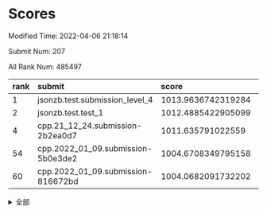# Scores

Modified Time: 2022-04-06 21:18:14

Submit Num: 207

All Rank Num: 485497

| rank |               submit               |       score        |       sigma        | pk_num |
| :--- | :--------------------------------- | :----------------- | :----------------- | :----- |
| 1    | jsonzb.test.submission_level_4     | 1013.9636742319284 | 0.8138594742110048 | 9381   |
| 2    | jsonzb.test.test_1                 | 1012.4885422905099 | 0.8289946526885965 | 9385   |
| 4    | cpp.21_12_24.submission-2b2ea0d7   | 1011.635791022559  | 0.8151873955804211 | 9387   |
| 54   | cpp.2022_01_09.submission-5b0e3de2 | 1004.6708349795158 | 0.7110482072062291 | 9385   |
| 60   | cpp.2022_01_09.submission-816672bd | 1004.0682091732202 | 0.7170021970542545 | 9379   |


<details>
<summary>全部</summary>

| rank |                 submit                 |       score        |       sigma        | pk_num |
| :--- | :------------------------------------- | :----------------- | :----------------- | :----- |
| 1    | jsonzb.test.submission_level_4         | 1013.9636742319284 | 0.8138594742110048 | 9381   |
| 2    | jsonzb.test.test_1                     | 1012.4885422905099 | 0.8289946526885965 | 9385   |
| 3    | gobigger.level_3.submission_level_3_18 | 1011.8018804959682 | 0.7664901171075604 | 9381   |
| 4    | cpp.21_12_24.submission-2b2ea0d7       | 1011.635791022559  | 0.8151873955804211 | 9387   |
| 5    | gobigger.level_3.submission_level_3_28 | 1011.4606515157982 | 0.7886666522848783 | 9382   |
| 6    | gobigger.level_3.submission_level_3_24 | 1011.3263440799693 | 0.7649680404857763 | 9384   |
| 7    | gobigger.level_3.submission_level_3_39 | 1011.2801190632033 | 0.7536401973772736 | 9382   |
| 8    | gobigger.level_3.submission_level_3_10 | 1011.1197336007667 | 0.768112355357591  | 9385   |
| 9    | gobigger.level_3.submission_level_3_47 | 1011.065434808436  | 0.7565045408528145 | 9380   |
| 10   | gobigger.level_3.submission_level_3_21 | 1011.0458343256099 | 0.7814919607919186 | 9378   |
| 11   | gobigger.level_3.submission_level_3_37 | 1011.0246277731193 | 0.7561175810834713 | 9379   |
| 12   | gobigger.level_3.submission_level_3_35 | 1010.9933266400652 | 0.744035429824535  | 9376   |
| 13   | gobigger.level_3.submission_level_3_12 | 1010.8207826770953 | 0.759006385379205  | 9382   |
| 14   | gobigger.level_3.submission_level_3_27 | 1010.7898570121964 | 0.7507261998710325 | 9384   |
| 15   | gobigger.level_3.submission_level_3_23 | 1010.7570004905696 | 0.7454393386145404 | 9379   |
| 16   | gobigger.level_3.submission_level_3_46 | 1010.723033945536  | 0.7661480836344273 | 9380   |
| 17   | gobigger.level_3.submission_level_3_45 | 1010.704727940697  | 0.7694210854260182 | 9380   |
| 18   | gobigger.level_3.submission_level_3_2  | 1010.6966738481065 | 0.7580214684966579 | 9375   |
| 19   | gobigger.level_3.submission_level_3_19 | 1010.6277291342907 | 0.7629298054356883 | 9381   |
| 20   | gobigger.level_3.submission_level_3_7  | 1010.529143396858  | 0.7561630822322155 | 9385   |
| 21   | gobigger.level_3.submission_level_3_15 | 1010.5071226747702 | 0.753837748754558  | 9386   |
| 22   | gobigger.level_3.submission_level_3_42 | 1010.4842769077729 | 0.7626932803614558 | 9381   |
| 23   | gobigger.level_3.submission_level_3_33 | 1010.3345221667199 | 0.7489254441666481 | 9382   |
| 24   | gobigger.level_3.submission_level_3_41 | 1010.2899630373314 | 0.7666822288593167 | 9382   |
| 25   | gobigger.level_3.submission_level_3_43 | 1010.2086344266257 | 0.7586693948443048 | 9381   |
| 26   | gobigger.level_3.submission_level_3_25 | 1010.1577248663591 | 0.7579875994702363 | 9379   |
| 27   | gobigger.level_3.submission_level_3_40 | 1010.1502808373332 | 0.7680140904585714 | 9385   |
| 28   | gobigger.level_3.submission_level_3_5  | 1010.0747202408166 | 0.7536826756141466 | 9384   |
| 29   | gobigger.level_3.submission_level_3_22 | 1010.065581147384  | 0.7582072084717602 | 9382   |
| 30   | gobigger.level_3.submission_level_3_11 | 1010.0154627365209 | 0.7713995428846452 | 9381   |
| 31   | gobigger.level_3.submission_level_3_9  | 1009.8216749281057 | 0.7711024970163973 | 9381   |
| 32   | gobigger.level_3.submission_level_3_4  | 1009.7246760817035 | 0.7575977797878962 | 9382   |
| 33   | gobigger.level_3.submission_level_3_29 | 1009.6419201253024 | 0.7534959267244047 | 9383   |
| 34   | gobigger.level_3.submission_level_3_14 | 1009.6379780594241 | 0.7568710022464272 | 9383   |
| 35   | gobigger.level_3.submission_level_3_13 | 1009.5996601495517 | 0.765536468633588  | 9380   |
| 36   | gobigger.level_3.submission_level_3_30 | 1009.5964321576859 | 0.7599023320319863 | 9383   |
| 37   | gobigger.level_3.submission_level_3_36 | 1009.5900553087962 | 0.7491859711337311 | 9382   |
| 38   | gobigger.level_3.submission_level_3_26 | 1009.5865185212335 | 0.7451316396467018 | 9381   |
| 39   | gobigger.level_3.submission_level_3_1  | 1009.5554377852609 | 0.7409612205914714 | 9380   |
| 40   | gobigger.level_3.submission_level_3_38 | 1009.5072813894124 | 0.7455485432587272 | 9378   |
| 41   | gobigger.level_3.submission_level_3_8  | 1009.4400339574114 | 0.7495558642351172 | 9383   |
| 42   | gobigger.level_3.submission_level_3_34 | 1009.43942293955   | 0.7439555884018859 | 9382   |
| 43   | gobigger.level_3.submission_level_3_16 | 1009.4094924407366 | 0.7499116595220291 | 9385   |
| 44   | gobigger.level_3.submission_level_3_32 | 1009.2880266861537 | 0.7666525294211489 | 9381   |
| 45   | gobigger.level_3.submission_level_3_3  | 1009.2427560661197 | 0.746973983305183  | 9387   |
| 46   | gobigger.level_3.submission_level_3_44 | 1009.1150534640453 | 0.7471048855055035 | 9378   |
| 47   | gobigger.level_3.submission_level_3_31 | 1009.0363228835017 | 0.7497130826750985 | 9381   |
| 48   | gobigger.level_3.submission_level_3_6  | 1009.0084322129907 | 0.7477166288236373 | 9384   |
| 49   | gobigger.level_3.submission_level_3_17 | 1008.9661027382198 | 0.742488091571867  | 9388   |
| 50   | gobigger.level_3.submission_level_3_20 | 1008.9315766382973 | 0.7785412764766332 | 9384   |
| 51   | gobigger.level_3.submission_level_3_0  | 1008.8609068871937 | 0.7595183200536073 | 9384   |
| 52   | gobigger.level_3.submission_level_3_48 | 1008.813477875776  | 0.7461245319182883 | 9382   |
| 53   | gobigger.level_3.submission_level_3_49 | 1008.5051405461967 | 0.7472033764456311 | 9388   |
| 54   | cpp.2022_01_09.submission-5b0e3de2     | 1004.6708349795158 | 0.7110482072062291 | 9385   |
| 55   | gobigger.level_1.submission_level_1_18 | 1004.4515652332143 | 0.7359778644461799 | 9377   |
| 56   | gobigger.level_1.submission_level_1_19 | 1004.4290528575148 | 0.7222649360461153 | 9379   |
| 57   | gobigger.level_1.submission_level_1_7  | 1004.3421187492064 | 0.7196625323704133 | 9380   |
| 58   | gobigger.level_1.submission_level_1_40 | 1004.2825337453567 | 0.7186799861679878 | 9378   |
| 59   | gobigger.level_1.submission_level_1_35 | 1004.174863547344  | 0.7079532189572707 | 9379   |
| 60   | cpp.2022_01_09.submission-816672bd     | 1004.0682091732202 | 0.7170021970542545 | 9379   |
| 61   | gobigger.level_1.submission_level_1_43 | 1004.0676149681176 | 0.7257327035185158 | 9385   |
| 62   | gobigger.level_1.submission_level_1_28 | 1004.0133609742419 | 0.7229916326914939 | 9384   |
| 63   | gobigger.level_1.submission_level_1_30 | 1004.0077213396784 | 0.7277027978581189 | 9383   |
| 64   | gobigger.level_1.submission_level_1_25 | 1003.9607838531402 | 0.7339298133399069 | 9379   |
| 65   | gobigger.level_1.submission_level_1_27 | 1003.845242517376  | 0.7081455075496382 | 9384   |
| 66   | gobigger.level_1.submission_level_1_46 | 1003.8329013235626 | 0.7307233189015564 | 9384   |
| 67   | gobigger.level_1.submission_level_1_5  | 1003.8016132690515 | 0.7223979845518799 | 9387   |
| 68   | gobigger.level_1.submission_level_1_11 | 1003.790963028508  | 0.731529886492996  | 9384   |
| 69   | gobigger.level_1.submission_level_1_3  | 1003.7742550501639 | 0.7167469829309235 | 9379   |
| 70   | gobigger.level_1.submission_level_1_34 | 1003.7132366616152 | 0.7165458600883864 | 9380   |
| 71   | gobigger.level_1.submission_level_1_45 | 1003.6788277569142 | 0.7089295594334485 | 9380   |
| 72   | gobigger.level_1.submission_level_1_23 | 1003.6537415386571 | 0.7204864187842308 | 9383   |
| 73   | gobigger.level_1.submission_level_1_17 | 1003.6404167539977 | 0.7195491245400149 | 9382   |
| 74   | gobigger.level_1.submission_level_1_15 | 1003.6207319306499 | 0.715837418067629  | 9379   |
| 75   | gobigger.level_1.submission_level_1_47 | 1003.6059639645473 | 0.7199636140586606 | 9383   |
| 76   | gobigger.level_1.submission_level_1_29 | 1003.5137383085031 | 0.7099471944834844 | 9381   |
| 77   | gobigger.level_1.submission_level_1_8  | 1003.5053976549093 | 0.7163692772138505 | 9381   |
| 78   | gobigger.level_1.submission_level_1_37 | 1003.4981510814398 | 0.7251940115496996 | 9381   |
| 79   | gobigger.level_1.submission_level_1_12 | 1003.4361422230199 | 0.7134269823656367 | 9380   |
| 80   | gobigger.level_1.submission_level_1_39 | 1003.3405280174334 | 0.7210774896982791 | 9378   |
| 81   | gobigger.level_1.submission_level_1_4  | 1003.3353112081357 | 0.7169295558396837 | 9381   |
| 82   | gobigger.level_1.submission_level_1_9  | 1003.2996916491206 | 0.7182855544889668 | 9381   |
| 83   | gobigger.level_1.submission_level_1_20 | 1003.24726948145   | 0.7160614921785446 | 9383   |
| 84   | gobigger.level_1.submission_level_1_36 | 1003.1559727296474 | 0.7261151343444593 | 9386   |
| 85   | gobigger.level_1.submission_level_1_21 | 1003.1097432399359 | 0.7180307004714669 | 9382   |
| 86   | gobigger.level_1.submission_level_1_33 | 1003.084717396364  | 0.719515666393916  | 9383   |
| 87   | gobigger.level_1.submission_level_1_13 | 1003.0203777086114 | 0.7054502565531622 | 9381   |
| 88   | gobigger.level_1.submission_level_1_32 | 1002.9984445185595 | 0.7203797996017788 | 9384   |
| 89   | gobigger.level_1.submission_level_1_2  | 1002.9943854577784 | 0.7156623350536457 | 9384   |
| 90   | gobigger.level_1.submission_level_1_16 | 1002.9752959388956 | 0.708814518247683  | 9379   |
| 91   | gobigger.level_1.submission_level_1_10 | 1002.9490505531268 | 0.7139624592982328 | 9386   |
| 92   | gobigger.level_1.submission_level_1_26 | 1002.8766293749193 | 0.7165350369207704 | 9379   |
| 93   | gobigger.level_1.submission_level_1_0  | 1002.8627815948536 | 0.7173979602230799 | 9382   |
| 94   | gobigger.level_1.submission_level_1_48 | 1002.7783560682109 | 0.7188119914269784 | 9382   |
| 95   | gobigger.level_1.submission_level_1_41 | 1002.5890269078068 | 0.7146514103731784 | 9384   |
| 96   | gobigger.level_1.submission_level_1_44 | 1002.5563677155563 | 0.7090058533652125 | 9378   |
| 97   | gobigger.level_1.submission_level_1_24 | 1002.5552132540573 | 0.7096019978486489 | 9382   |
| 98   | gobigger.level_1.submission_level_1_1  | 1002.5023011890252 | 0.7207571698033675 | 9386   |
| 99   | gobigger.level_1.submission_level_1_42 | 1002.4794470738582 | 0.7147540730806349 | 9379   |
| 100  | gobigger.level_1.submission_level_1_22 | 1002.3694849566166 | 0.7177087557660762 | 9380   |
| 101  | gobigger.level_1.submission_level_1_49 | 1002.3095219923284 | 0.7153467679377092 | 9379   |
| 102  | gobigger.level_1.submission_level_1_38 | 1002.201696952837  | 0.7101695122897229 | 9376   |
| 103  | gobigger.level_1.submission_level_1_14 | 1002.1988138699451 | 0.7062022623788932 | 9385   |
| 104  | gobigger.level_1.submission_level_1_31 | 1001.8941099161144 | 0.7171411933600754 | 9380   |
| 105  | gobigger.level_1.submission_level_1_6  | 1001.2293701892224 | 0.7189283638863146 | 9385   |
| 106  | gobigger.random.submission_random_6    | 997.5091389249374  | 0.7036365432278593 | 9383   |
| 107  | gobigger.random.submission_random_3    | 997.1149601613462  | 0.7017762926078783 | 9383   |
| 108  | gobigger.random.submission_random_34   | 997.1108923338846  | 0.7138811573760886 | 9382   |
| 109  | gobigger.random.submission_random_14   | 997.0496765219214  | 0.7162047673540377 | 9383   |
| 110  | gobigger.random.submission_random_10   | 996.9896362520269  | 0.6988846245198105 | 9377   |
| 111  | gobigger.random.submission_random_9    | 996.7543200577906  | 0.7124034382331172 | 9380   |
| 112  | gobigger.random.submission_random_0    | 996.7198409923601  | 0.7104040338423248 | 9377   |
| 113  | gobigger.random.submission_random_28   | 996.6475062637529  | 0.7032489456794253 | 9382   |
| 114  | gobigger.random.submission_random_45   | 996.6008748342316  | 0.7133503440734819 | 9381   |
| 115  | gobigger.random.submission_random_48   | 996.5628490475325  | 0.7159708175319041 | 9382   |
| 116  | gobigger.random.submission_random_39   | 996.5329667157865  | 0.7074663402610039 | 9385   |
| 117  | gobigger.random.submission_random_42   | 996.5159243085548  | 0.7045038132701776 | 9375   |
| 118  | gobigger.random.submission_random_7    | 996.4788537853361  | 0.7118103650524209 | 9382   |
| 119  | gobigger.random.submission_random_17   | 996.466700207487   | 0.7180509670342328 | 9380   |
| 120  | gobigger.random.submission_random_18   | 996.3164723426477  | 0.7072289810508735 | 9381   |
| 121  | gobigger.random.submission_random_8    | 996.3163738883204  | 0.6995578635380021 | 9385   |
| 122  | gobigger.random.submission_random_4    | 996.2667349458778  | 0.7090012466667213 | 9381   |
| 123  | gobigger.random.submission_random_29   | 996.2113518541081  | 0.7044143352554538 | 9384   |
| 124  | gobigger.random.submission_random_24   | 996.2052603735591  | 0.7093763676081164 | 9389   |
| 125  | gobigger.random.submission_random_33   | 996.1615060846833  | 0.7030850262299576 | 9379   |
| 126  | gobigger.random.submission_random_22   | 996.1364589849793  | 0.708491107885483  | 9384   |
| 127  | gobigger.random.submission_random_43   | 996.0906148140019  | 0.6984601904369699 | 9383   |
| 128  | gobigger.random.submission_random_32   | 996.0894742473712  | 0.7142206224823724 | 9379   |
| 129  | gobigger.random.submission_random_30   | 996.0432467989932  | 0.7170703052396364 | 9382   |
| 130  | gobigger.random.submission_random_40   | 996.0248490926908  | 0.7027603240682826 | 9381   |
| 131  | gobigger.random.submission_random_16   | 995.9909820662562  | 0.7045191990259257 | 9383   |
| 132  | gobigger.random.submission_random_21   | 995.9613648243287  | 0.7053856443000966 | 9379   |
| 133  | gobigger.random.submission_random_20   | 995.9214942277432  | 0.7078282616071754 | 9382   |
| 134  | gobigger.random.submission_random_23   | 995.9213441268998  | 0.7046803234409993 | 9377   |
| 135  | gobigger.random.submission_random_31   | 995.9197566142234  | 0.7000326529661142 | 9382   |
| 136  | gobigger.random.submission_random_19   | 995.9103686108708  | 0.6974974836698604 | 9383   |
| 137  | gobigger.random.submission_random_41   | 995.8952350105411  | 0.7099193739440235 | 9377   |
| 138  | gobigger.random.submission_random_49   | 995.8038834020317  | 0.7080259789098307 | 9379   |
| 139  | gobigger.random.submission_random_2    | 995.6124120855612  | 0.7127767296977088 | 9384   |
| 140  | gobigger.random.submission_random_15   | 995.6013382464015  | 0.7273003714368856 | 9380   |
| 141  | gobigger.random.submission_random_13   | 995.5990614802996  | 0.7170734113023131 | 9379   |
| 142  | gobigger.random.submission_random_44   | 995.5481263107154  | 0.7112457193863282 | 9384   |
| 143  | gobigger.random.submission_random_5    | 995.5210183466423  | 0.7228832955551933 | 9385   |
| 144  | gobigger.random.submission_random_12   | 995.5110087618598  | 0.7000845978405842 | 9379   |
| 145  | gobigger.random.submission_random_35   | 995.4585364465008  | 0.713077460033561  | 9381   |
| 146  | gobigger.random.submission_random_37   | 995.3989418027463  | 0.7132485682967551 | 9386   |
| 147  | gobigger.random.submission_random_11   | 995.3689323518576  | 0.7238515549861834 | 9376   |
| 148  | gobigger.random.submission_random_1    | 995.3636084765639  | 0.7173872275255151 | 9381   |
| 149  | gobigger.random.submission_random_25   | 995.272176987144   | 0.7203666688499658 | 9382   |
| 150  | gobigger.random.submission_random_26   | 995.2622438773635  | 0.7174138876462677 | 9384   |
| 151  | gobigger.random.submission_random_38   | 995.2373172162389  | 0.6999904698495305 | 9384   |
| 152  | gobigger.random.submission_random_47   | 995.1294576518268  | 0.71697240994087   | 9379   |
| 153  | gobigger.random.submission_random_27   | 995.0574019597699  | 0.7135577647009483 | 9380   |
| 154  | gobigger.random.submission_random_46   | 994.9774915813975  | 0.7021009437094251 | 9382   |
| 155  | gobigger.random.submission_random_36   | 994.9330958639897  | 0.7079194205233607 | 9377   |
| 156  | gobigger.level_2.submission_level_2_16 | 993.6069585079227  | 0.7196352958912936 | 9380   |
| 157  | gobigger.level_2.submission_level_2_11 | 993.4208708643515  | 0.7437428862759815 | 9384   |
| 158  | gobigger.level_2.submission_level_2_43 | 993.3901842603123  | 0.7606135952274651 | 9373   |
| 159  | gobigger.level_2.submission_level_2_3  | 993.36015801333    | 0.729599955909515  | 9380   |
| 160  | gobigger.level_2.submission_level_2_49 | 993.3015415321942  | 0.7445944211523973 | 9382   |
| 161  | gobigger.level_2.submission_level_2_47 | 993.1837360743743  | 0.7417691520774026 | 9382   |
| 162  | gobigger.level_2.submission_level_2_5  | 993.0188539321764  | 0.7454244135777428 | 9386   |
| 163  | gobigger.level_2.submission_level_2_31 | 992.9091870849863  | 0.7380645345827066 | 9385   |
| 164  | gobigger.level_2.submission_level_2_26 | 992.6657781546317  | 0.7449945281361596 | 9383   |
| 165  | gobigger.level_2.submission_level_2_25 | 992.6011969674822  | 0.7502054107107423 | 9380   |
| 166  | gobigger.level_2.submission_level_2_1  | 992.5168112796674  | 0.73999610844318   | 9382   |
| 167  | gobigger.level_2.submission_level_2_39 | 992.4799651038952  | 0.7452892991608161 | 9381   |
| 168  | gobigger.level_2.submission_level_2_20 | 992.4767408694266  | 0.7428575379621855 | 9381   |
| 169  | gobigger.level_2.submission_level_2_42 | 992.476616130909   | 0.7386073285793534 | 9383   |
| 170  | gobigger.level_2.submission_level_2_36 | 992.4725992848004  | 0.7442528992839252 | 9385   |
| 171  | gobigger.level_2.submission_level_2_35 | 992.4410017635996  | 0.7528356573299824 | 9380   |
| 172  | gobigger.level_2.submission_level_2_17 | 992.4227662640953  | 0.7363264951191336 | 9381   |
| 173  | gobigger.level_2.submission_level_2_44 | 992.3879006938079  | 0.7502923208329267 | 9381   |
| 174  | gobigger.level_2.submission_level_2_12 | 992.3310814532762  | 0.732941340563428  | 9381   |
| 175  | gobigger.level_2.submission_level_2_15 | 992.3284515784034  | 0.7529108817621142 | 9384   |
| 176  | gobigger.level_2.submission_level_2_2  | 992.2882999280366  | 0.7503135433623616 | 9376   |
| 177  | gobigger.level_2.submission_level_2_45 | 992.2800987084777  | 0.749391306501729  | 9386   |
| 178  | gobigger.level_2.submission_level_2_0  | 992.2390811631531  | 0.749174723259281  | 9382   |
| 179  | gobigger.level_2.submission_level_2_40 | 992.2189457692259  | 0.7501071422512859 | 9380   |
| 180  | gobigger.level_2.submission_level_2_7  | 992.2127642834481  | 0.7491867004604941 | 9379   |
| 181  | gobigger.level_2.submission_level_2_23 | 992.2107254002357  | 0.746395226435885  | 9382   |
| 182  | gobigger.level_2.submission_level_2_48 | 992.206566634817   | 0.748791558607196  | 9382   |
| 183  | gobigger.level_2.submission_level_2_24 | 992.2058990606424  | 0.7492828524648778 | 9380   |
| 184  | gobigger.level_2.submission_level_2_34 | 992.13822676421    | 0.7494142965289253 | 9384   |
| 185  | gobigger.level_2.submission_level_2_32 | 992.1123059206068  | 0.7497158054573543 | 9381   |
| 186  | gobigger.level_2.submission_level_2_29 | 992.0449151114469  | 0.7464438237074782 | 9384   |
| 187  | gobigger.level_2.submission_level_2_22 | 992.0104352181845  | 0.7455812379571536 | 9384   |
| 188  | gobigger.level_2.submission_level_2_14 | 991.9816253212415  | 0.7425315028183422 | 9380   |
| 189  | gobigger.level_2.submission_level_2_18 | 991.9780769177755  | 0.7501626870104793 | 9377   |
| 190  | gobigger.level_2.submission_level_2_9  | 991.9539786223169  | 0.7471932662632907 | 9388   |
| 191  | gobigger.level_2.submission_level_2_33 | 991.8211261058608  | 0.7363552719803983 | 9382   |
| 192  | gobigger.level_2.submission_level_2_6  | 991.7525166644441  | 0.7399054157413936 | 9386   |
| 193  | gobigger.level_2.submission_level_2_37 | 991.6093709451106  | 0.7655957371530112 | 9383   |
| 194  | gobigger.level_2.submission_level_2_41 | 991.55274766813    | 0.7452695717626603 | 9378   |
| 195  | gobigger.level_2.submission_level_2_8  | 991.4648236281505  | 0.7523171317567354 | 9385   |
| 196  | gobigger.level_2.submission_level_2_10 | 991.4619942986187  | 0.7505641786194316 | 9381   |
| 197  | gobigger.level_2.submission_level_2_13 | 991.3778198077052  | 0.7519609684934201 | 9376   |
| 198  | gobigger.level_2.submission_level_2_21 | 991.3740333606669  | 0.7422643218025867 | 9381   |
| 199  | gobigger.level_2.submission_level_2_4  | 991.3472679400012  | 0.7497344078737223 | 9376   |
| 200  | gobigger.level_2.submission_level_2_30 | 991.3262405488163  | 0.7714760200268869 | 9381   |
| 201  | gobigger.level_2.submission_level_2_28 | 991.2832193482851  | 0.7626159570044414 | 9379   |
| 202  | gobigger.level_2.submission_level_2_27 | 991.151252045761   | 0.7608844754616879 | 9382   |
| 203  | gobigger.level_2.submission_level_2_38 | 990.9585278440278  | 0.7575002967213554 | 9379   |
| 204  | gobigger.level_2.submission_level_2_19 | 990.7843905456073  | 0.764507057786868  | 9377   |
| 205  | gobigger.level_2.submission_level_2_46 | 990.5163123043916  | 0.7845523288108198 | 9386   |
| 206  | gobigger.none.submission_none_0        | 977.380981738867   | 1.3235805489790906 | 9383   |
| 207  | gobigger.none.submission_none_1        | 974.6791635258021  | 1.6034435934262745 | 9382   |

</details>